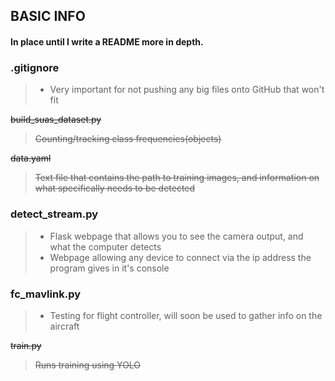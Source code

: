 ## BASIC INFO

#### In place until I write a README more in depth. 

### .gitignore
> - Very important for not pushing any big files onto GitHub that won't fit

~~build_suas_dataset.py~~  
> ~~Counting/tracking class frequencies(objects)~~

~~data.yaml~~  
> ~~Text file that contains the path to training images, and information on what specifically needs to be detected~~

### detect_stream.py
> - Flask webpage that allows you to see the camera output, and what the computer detects  
> - Webpage allowing any device to connect via the ip address the program gives in it's console

### fc_mavlink.py
> - Testing for flight controller, will soon be used to gather info on the aircraft

~~train.py~~  
> ~~Runs training using YOLO~~

